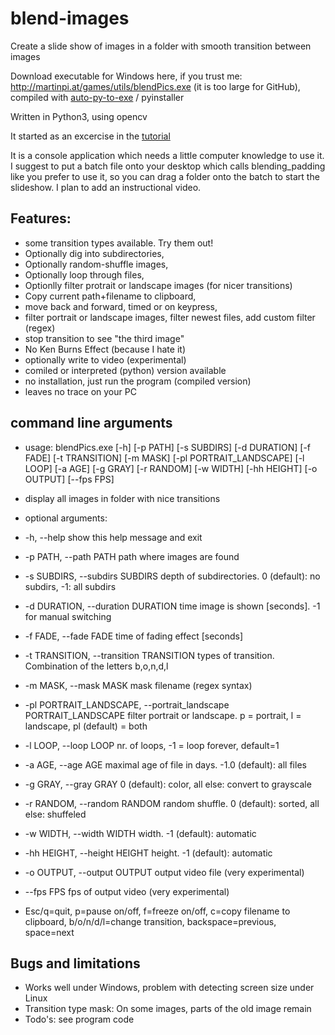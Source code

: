 # blend-images

Create a slide show of images in a folder with smooth transition between images

Download executable for Windows here, if you trust me: http://martinpi.at/games/utils/blendPics.exe  (it is too large for GitHub),
compiled with [auto-py-to-exe](https://pypi.org/project/auto-py-to-exe/) / pyinstaller

Written in Python3, using opencv

It started as an excercise in the [tutorial](https://opencv-python-tutroals.readthedocs.io/en/latest/py_tutorials/py_core/py_image_arithmetics/py_image_arithmetics.html "Arithmetic Operations")

It is a console application which needs a little computer knowledge to use it. I suggest to put a batch file onto your desktop which calls blending_padding like you prefer to use it, so you can drag a folder onto the batch to start the slideshow. I plan to add an instructional video. 

## Features:

* some transition types available. Try them out!
* Optionally dig into subdirectories, 
* Optionally random-shuffle images, 
* Optionally loop through files, 
* Optionlly filter protrait or landscape images (for nicer transitions)
* Copy current path+filename to clipboard, 
* move back and forward, timed or on keypress, 
* filter portrait or landscape images, filter newest files, add custom filter (regex)
* stop transition to see "the third image"
* No Ken Burns Effect (because I hate it)
* optionally write to video (experimental)
* comiled or interpreted (python) version available 
* no installation, just run the program (compiled version)
* leaves no trace on your PC

## command line arguments

* usage: blendPics.exe [-h] [-p PATH] [-s SUBDIRS] [-d DURATION] [-f FADE]
                     [-t TRANSITION] [-m MASK] [-pl PORTRAIT_LANDSCAPE]
                     [-l LOOP] [-a AGE] [-g GRAY] [-r RANDOM] [-w WIDTH]
                     [-hh HEIGHT] [-o OUTPUT] [--fps FPS]

* display all images in folder with nice transitions

* optional arguments:
*   -h, --help            show this help message and exit
*   -p PATH, --path PATH  path where images are found
*   -s SUBDIRS, --subdirs SUBDIRS
                        depth of subdirectories. 0 (default): no subdirs, -1:
                        all subdirs
*   -d DURATION, --duration DURATION
                        time image is shown [seconds]. -1 for manual switching
*   -f FADE, --fade FADE  time of fading effect [seconds]
*   -t TRANSITION, --transition TRANSITION
                        types of transition. Combination of the letters
                        b,o,n,d,l
*   -m MASK, --mask MASK  mask filename (regex syntax)
*   -pl PORTRAIT_LANDSCAPE, --portrait_landscape PORTRAIT_LANDSCAPE
                        filter portrait or landscape. p = portrait, l =
                        landscape, pl (default) = both
*   -l LOOP, --loop LOOP  nr. of loops, -1 = loop forever, default=1
*   -a AGE, --age AGE     maximal age of file in days. -1.0 (default): all files
*   -g GRAY, --gray GRAY  0 (default): color, all else: convert to grayscale
*   -r RANDOM, --random RANDOM
                        random shuffle. 0 (default): sorted, all else:
                        shuffeled
*   -w WIDTH, --width WIDTH
                        width. -1 (default): automatic
*   -hh HEIGHT, --height HEIGHT
                        height. -1 (default): automatic
*   -o OUTPUT, --output OUTPUT
                        output video file (very experimental)
*   --fps FPS             fps of output video (very experimental)

* Esc/q=quit, p=pause on/off, f=freeze on/off, c=copy filename to clipboard,
b/o/n/d/l=change transition, backspace=previous, space=next


## Bugs and limitations
* Works well under Windows, problem with detecting screen size under Linux
* Transition type mask: On some images, parts of the old image remain
* Todo's: see program code
